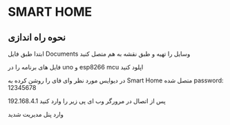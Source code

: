# SMART HOME

## نحوه راه اندازی
ابتدا طبق فایل Documents وسایل را تهیه و طبق نقشه به هم متصل کنید

فایل های برنامه را در uno و esp8266 mcu اپلود کنید

در دیوایس مورد نظر وای فای را روشن کرده 
به Smart Home متصل شده
password: 12345678

پس از اتصال در مرورگر وب ای پی زیر را وارد کنید
192.168.4.1

وارد پنل مدیریت شدید